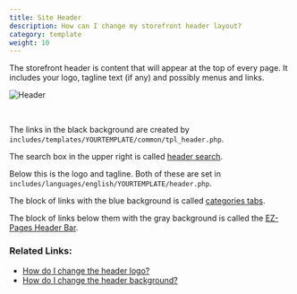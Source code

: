 ```yaml
---
title: Site Header  
description: How can I change my storefront header layout? 
category: template
weight: 10
---
```


The storefront header is content that will appear at the top of every page. 
It includes your logo, tagline text (if any) and possibly menus and links.

![Header](/images/header.png) 

<br>

The links in the black background are created by `includes/templates/YOURTEMPLATE/common/tpl_header.php`. 

The search box in the upper right is called [header search](/user/sideboxes/search_box_header_only/).

Below this is the logo and tagline.  Both of these are set in `includes/languages/english/YOURTEMPLATE/header.php`.

The block of links with the blue background is called [categories tabs](/user/new_user_topics/categories_tabs/). 

The block of links below them with the gray background is called the [EZ-Pages Header Bar](/user/ezpages/ezpages_header_bar/).

### Related Links: 

- [How do I change the header logo?](/user/new_user_topics/change_header_logo/)
- [How do I change the header background?](/user/new_user_topics/change_header_image/)

